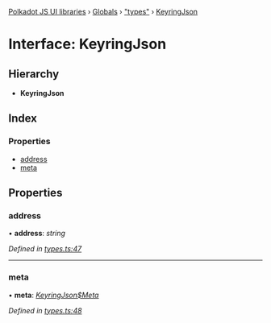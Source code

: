 [Polkadot JS UI libraries](../README.md) › [Globals](../globals.md) › ["types"](../modules/_types_.md) › [KeyringJson](_types_.keyringjson.md)

# Interface: KeyringJson

## Hierarchy

* **KeyringJson**

## Index

### Properties

* [address](_types_.keyringjson.md#address)
* [meta](_types_.keyringjson.md#meta)

## Properties

###  address

• **address**: *string*

*Defined in [types.ts:47](https://github.com/polkadot-js/ui/blob/c5883505/packages/ui-keyring/src/types.ts#L47)*

___

###  meta

• **meta**: *[KeyringJson$Meta](_types_.keyringjson_meta.md)*

*Defined in [types.ts:48](https://github.com/polkadot-js/ui/blob/c5883505/packages/ui-keyring/src/types.ts#L48)*
